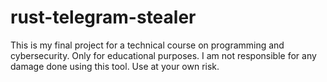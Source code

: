 # rust-telegram-stealer
 
This is my final project for a technical course on programming and cybersecurity. Only for educational purposes.
I am not responsible for any damage done using this tool. Use at your own risk.